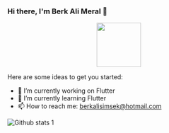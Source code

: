 ### Hi there, I'm Berk Ali Meral 👋

<div id="header" align="center">
  <img src="https://media.giphy.com/media/O2PhyxtkFwCtUO6nen/giphy.gif" width="100"/>
</div>

Here are some ideas to get you started:

- 🔭 I’m currently working on Flutter
- 🌱 I’m currently learning Flutter
- 📫 How to reach me: berkalisimsek@hotmail.com

![Github stats 1](https://github-readme-stats.vercel.app/api?username=berkalimeral&show_icons=true&theme=tokyonight) 
